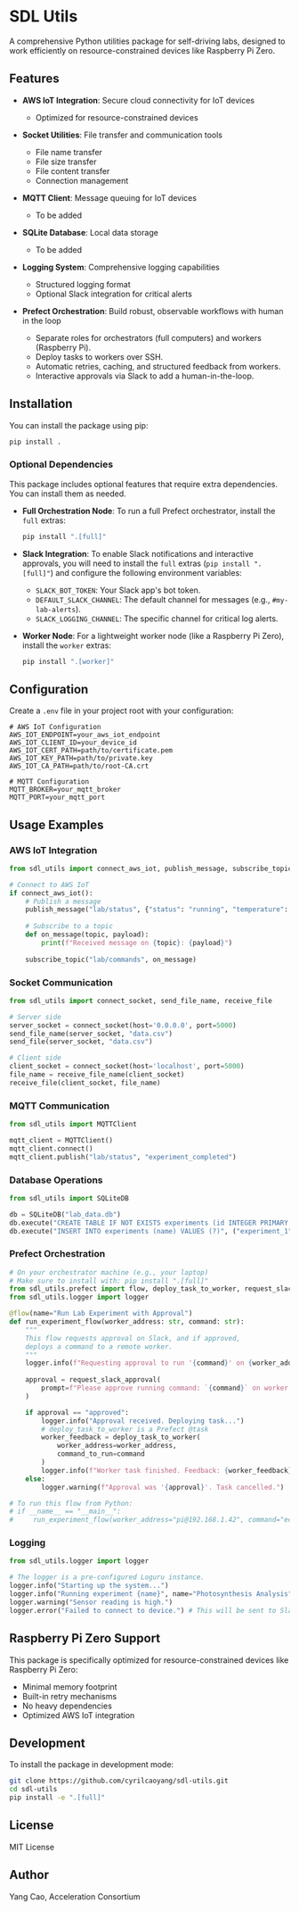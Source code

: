 # SDL Utils

A comprehensive Python utilities package for self-driving labs, designed to work efficiently on resource-constrained devices like Raspberry Pi Zero.

## Features

- **AWS IoT Integration**: Secure cloud connectivity for IoT devices
  - Optimized for resource-constrained devices

- **Socket Utilities**: File transfer and communication tools
  - File name transfer
  - File size transfer
  - File content transfer
  - Connection management

- **MQTT Client**: Message queuing for IoT devices
  - To be added

- **SQLite Database**: Local data storage
  - To be added

- **Logging System**: Comprehensive logging capabilities
  - Structured logging format
  - Optional Slack integration for critical alerts

- **Prefect Orchestration**: Build robust, observable workflows with human in the loop
  - Separate roles for orchestrators (full computers) and workers (Raspberry Pi).
  - Deploy tasks to workers over SSH.
  - Automatic retries, caching, and structured feedback from workers.
  - Interactive approvals via Slack to add a human-in-the-loop.

## Installation

You can install the package using pip:

```bash
pip install .
```

### Optional Dependencies

This package includes optional features that require extra dependencies. You can install them as needed.

- **Full Orchestration Node**: To run a full Prefect orchestrator, install the `full` extras:
  ```bash
  pip install ".[full]"
  ```

- **Slack Integration**: To enable Slack notifications and interactive approvals, you will need to install the `full` extras (`pip install ".[full]"`) and configure the following environment variables:
  - `SLACK_BOT_TOKEN`: Your Slack app's bot token.
  - `DEFAULT_SLACK_CHANNEL`: The default channel for messages (e.g., `#my-lab-alerts`).
  - `SLACK_LOGGING_CHANNEL`: The specific channel for critical log alerts.

- **Worker Node**: For a lightweight worker node (like a Raspberry Pi Zero), install the `worker` extras:
  ```bash
  pip install ".[worker]"
  ```

## Configuration

Create a `.env` file in your project root with your configuration:

```env
# AWS IoT Configuration
AWS_IOT_ENDPOINT=your_aws_iot_endpoint
AWS_IOT_CLIENT_ID=your_device_id
AWS_IOT_CERT_PATH=path/to/certificate.pem
AWS_IOT_KEY_PATH=path/to/private.key
AWS_IOT_CA_PATH=path/to/root-CA.crt

# MQTT Configuration
MQTT_BROKER=your_mqtt_broker
MQTT_PORT=your_mqtt_port
```

## Usage Examples

### AWS IoT Integration

```python
from sdl_utils import connect_aws_iot, publish_message, subscribe_topic

# Connect to AWS IoT
if connect_aws_iot():
    # Publish a message
    publish_message("lab/status", {"status": "running", "temperature": 25.5})
    
    # Subscribe to a topic
    def on_message(topic, payload):
        print(f"Received message on {topic}: {payload}")
    
    subscribe_topic("lab/commands", on_message)
```

### Socket Communication

```python
from sdl_utils import connect_socket, send_file_name, receive_file

# Server side
server_socket = connect_socket(host='0.0.0.0', port=5000)
send_file_name(server_socket, "data.csv")
send_file(server_socket, "data.csv")

# Client side
client_socket = connect_socket(host='localhost', port=5000)
file_name = receive_file_name(client_socket)
receive_file(client_socket, file_name)
```

### MQTT Communication

```python
from sdl_utils import MQTTClient

mqtt_client = MQTTClient()
mqtt_client.connect()
mqtt_client.publish("lab/status", "experiment_completed")
```

### Database Operations

```python
from sdl_utils import SQLiteDB

db = SQLiteDB("lab_data.db")
db.execute("CREATE TABLE IF NOT EXISTS experiments (id INTEGER PRIMARY KEY, name TEXT)")
db.execute("INSERT INTO experiments (name) VALUES (?)", ("experiment_1",))
```

### Prefect Orchestration

```python
# On your orchestrator machine (e.g., your laptop)
# Make sure to install with: pip install ".[full]"
from sdl_utils.prefect import flow, deploy_task_to_worker, request_slack_approval
from sdl_utils.logger import logger

@flow(name="Run Lab Experiment with Approval")
def run_experiment_flow(worker_address: str, command: str):
    """
    This flow requests approval on Slack, and if approved,
    deploys a command to a remote worker.
    """
    logger.info(f"Requesting approval to run '{command}' on {worker_address}")
    
    approval = request_slack_approval(
        prompt=f"Please approve running command: `{command}` on worker `{worker_address}`."
    )

    if approval == "approved":
        logger.info("Approval received. Deploying task...")
        # deploy_task_to_worker is a Prefect @task
        worker_feedback = deploy_task_to_worker(
            worker_address=worker_address,
            command_to_run=command
        )
        logger.info(f"Worker task finished. Feedback: {worker_feedback}")
    else:
        logger.warning(f"Approval was '{approval}'. Task cancelled.")

# To run this flow from Python:
# if __name__ == "__main__":
#     run_experiment_flow(worker_address="pi@192.168.1.42", command="echo 'Hello from worker'")
```

### Logging

```python
from sdl_utils.logger import logger

# The logger is a pre-configured Loguru instance.
logger.info("Starting up the system...")
logger.info("Running experiment {name}", name="Photosynthesis Analysis")
logger.warning("Sensor reading is high.")
logger.error("Failed to connect to device.") # This will be sent to Slack if configured
```

## Raspberry Pi Zero Support

This package is specifically optimized for resource-constrained devices like Raspberry Pi Zero:

- Minimal memory footprint
- Built-in retry mechanisms
- No heavy dependencies
- Optimized AWS IoT integration

## Development

To install the package in development mode:

```bash
git clone https://github.com/cyrilcaoyang/sdl-utils.git
cd sdl-utils
pip install -e ".[full]"
```

## License

MIT License

## Author

Yang Cao, Acceleration Consortium
